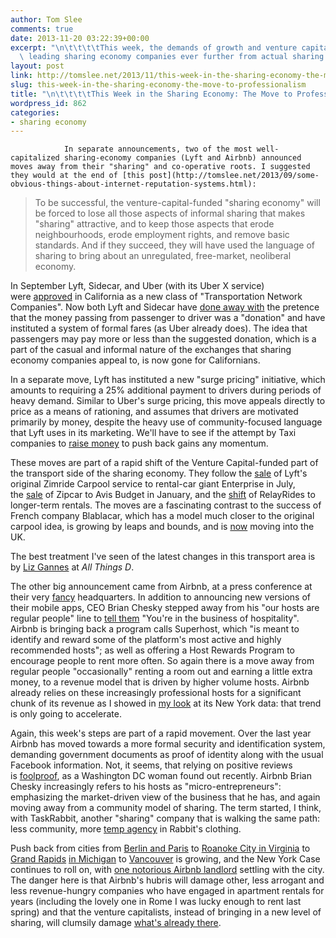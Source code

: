 ```yaml
---
author: Tom Slee
comments: true
date: 2013-11-20 03:22:39+00:00
excerpt: "\n\t\t\t\tThis week, the demands of growth and venture capitalism drive\
  \ leading sharing economy companies ever further from actual sharing.\t\t"
layout: post
link: http://tomslee.net/2013/11/this-week-in-the-sharing-economy-the-move-to-professionalism.html
slug: this-week-in-the-sharing-economy-the-move-to-professionalism
title: "\n\t\t\t\tThis Week in the Sharing Economy: The Move to Professionalism\t\t"
wordpress_id: 862
categories:
- sharing economy
---
```



				In separate announcements, two of the most well-capitalized sharing-economy companies (Lyft and Airbnb) announced moves away from their "sharing" and co-operative roots. I suggested they would at the end of [this post](http://tomslee.net/2013/09/some-obvious-things-about-internet-reputation-systems.html):


<blockquote>To be successful, the venture-capital-funded "sharing economy" will be forced to lose all those aspects of informal sharing that makes "sharing" attractive, and to keep those aspects that erode neighbourhoods, erode employment rights, and remove basic standards. And if they succeed, they will have used the language of sharing to bring about an unregulated, free-market, neoliberal economy.</blockquote>


In September Lyft, Sidecar, and Uber (with its Uber X service) were [approved](http://docs.cpuc.ca.gov/PublishedDocs/Published/G000/M077/K112/77112285.PDF) in California as a new class of "Transportation Network Companies". Now both Lyft and Sidecar have [done away with](http://www.latimes.com/business/technology/la-fi-tn-lyft-minimum-fares-california-20131115,0,1699156.story?track%3Drss#axzz2kuZtrVvW) the pretence that the money passing from passenger to driver was a "donation" and have instituted a system of formal fares (as Uber already does). The idea that passengers may pay more or less than the suggested donation, which is a part of the casual and informal nature of the exchanges that sharing economy companies appeal to, is now gone for Californians.

In a separate move, Lyft has instituted a new "surge pricing" initiative, which amounts to requiring a 25% additional payment to drivers during periods of heavy demand. Similar to Uber's surge pricing, this move appeals directly to price as a means of rationing, and assumes that drivers are motivated primarily by money, despite the heavy use of community-focused language that Lyft uses in its marketing. We'll have to see if the attempt by Taxi companies to [raise money](http://www.bizjournals.com/sanfrancisco/blog/2013/11/uber-lyft-andreessen-sidecar-uberx.html) to push back gains any momentum.

These moves are part of a rapid shift of the Venture Capital-funded part of the transport side of the sharing economy. They follow the [sale](http://allthingsd.com/20130712/lyft-sells-zimride-carpool-service-to-rental-car-giant-enterprise/) of Lyft's original Zimride Carpool service to rental-car giant Enterprise in July, the [sale](http://gigaom.com/2013/01/02/avis-budget-snaps-up-car-sharing-leader-zipcar-for-500m/) of Zipcar to Avis Budget in January, and the [shift](http://tomslee.net/2013/10/relayrides-gigaom.html) of RelayRides to longer-term rentals. The moves are a fascinating contrast to the success of French company Blablacar, which has a model much closer to the original carpool idea, is growing by leaps and bounds, and is [now](http://www.telegraph.co.uk/finance/newsbysector/transport/10454869/Car-share-business-BlaBlaCar-coming-to-Britain.html) moving into the UK.

The best treatment I've seen of the latest changes in this transport area is by [Liz Gannes](http://allthingsd.com/20131116/competition-brings-lyft-sidecar-and-uber-closer-to-cloning-each-other-and-cabs/?mod%3Dtweet) at _All Things D_.

The other big announcement came from Airbnb, at a press conference at their very [fancy](http://officesnapshots.com/2011/11/08/exclusive-first-look-at-airbnbs-amazing-new-offices/) headquarters. In addition to announcing new versions of their mobile apps, CEO Brian Chesky stepped away from his "our hosts are regular people" line to [tell them](http://mashable.com/2013/11/12/airbnb-ios-android-apps/) "You're in the business of hospitality". Airbnb is bringing back a program calls Superhost, which "is meant to identify and reward some of the platform's most active and highly recommended hosts"; as well as offering a Host Rewards Program to encourage people to rent more often. So again there is a move away from regular people "occasionally" renting a room out and earning a little extra money, to a revenue model that is driven by higher volume hosts. Airbnb already relies on these increasingly professional hosts for a significant chunk of its revenue as I showed in [my look](http://tomslee.net/2013/11/airbnb-business-in-new-york-revisited.html) at its New York data: that trend is only going to accelerate.

Again, this week's steps are part of a rapid movement. Over the last year Airbnb has moved towards a more formal security and identification system, demanding government documents as proof of identity along with the usual Facebook information. Not, it seems, that relying on positive reviews is [foolproof](http://pandodaily.com/2013/11/18/airbnb-host-left-violated-after-busting-fanny-pack-clad-male-prostitutes-in-her-apartment/), as a Washington DC woman found out recently. Airbnb Brian Chesky increasingly refers to his hosts as "micro-entrepreneurs": emphasizing the market-driven view of the business that he has, and again moving away from a community model of sharing. The term started, I think, with TaskRabbit, another "sharing" company that is walking the same path: less community, more [temp agency](http://techcrunch.com/2013/07/08/taskrabbit-confirms-layoffs-as-it-realigns-to-focus-on-mobile-and-enterprise/) in Rabbit's clothing.

Push back from cities from [Berlin and Paris](http://www.dailymail.co.uk/travel/article-2507146/End-holiday-rental-Berlin-Paris-look-follow-New-York-banning-short-self-catering-stays.html) to [Roanoke City in Virginia](http://www.wdbj7.com/video/Bed-and-breakfast-owners-violating-Roanoke-City-law/-/20128758/23036348/-/1099snrz/-/index.html) to [Grand Rapids](http://www.mlive.com/news/grand-rapids/index.ssf/2013/11/4_thoughts_on_airbnb_regulatio.html) [in Michigan](http://www.mlive.com/news/grand-rapids/index.ssf/2013/11/airbnb_and_other_short-term_re.html) to [Vancouver](http://vancouver.24hrs.ca/2013/11/18/vancouver-goes-after-online-apartment-rental-site-airbnb) is growing, and the New York Case continues to roll on, with [one notorious Airbnb landlord](http://skift.com/2013/11/19/airbnbs-most-notorious-landlord-settles-with-new-york-city/) settling with the city. The danger here is that Airbnb's hubris will damage other, less arrogant and less revenue-hungry companies who have engaged in apartment rentals for years (including the lovely one in Rome I was lucky enough to rent last spring) and that the venture capitalists, instead of bringing in a new level of sharing, will clumsily damage [what's already there](http://www.alternet.org/environment/real-sharing-economy-booming-and-its-not-one-venture-capitalists-are-cashing).		
